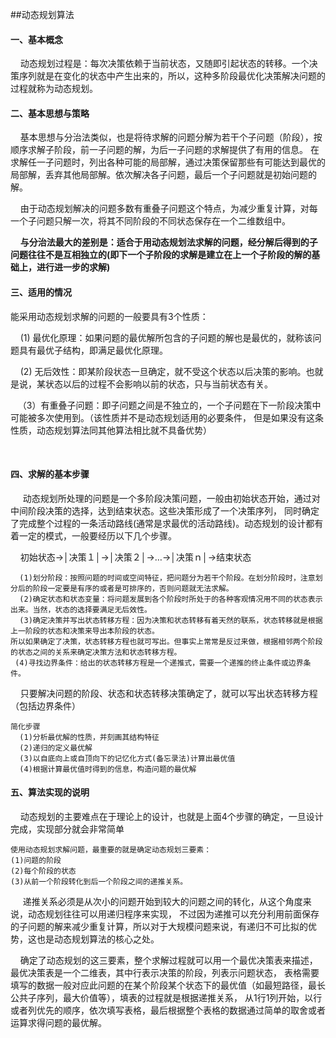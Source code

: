 ##动态规划算法

#### 一、基本概念

    动态规划过程是：每次决策依赖于当前状态，又随即引起状态的转移。一个决策序列就是在变化的状态中产生出来的，所以，这种多阶段最优化决策解决问题的过程就称为动态规划。

#### 二、基本思想与策略

    基本思想与分治法类似，也是将待求解的问题分解为若干个子问题（阶段），按顺序求解子阶段，前一子问题的解，为后一子问题的求解提供了有用的信息。
在求解任一子问题时，列出各种可能的局部解，通过决策保留那些有可能达到最优的局部解，丢弃其他局部解。依次解决各子问题，最后一个子问题就是初始问题的解。

    由于动态规划解决的问题多数有重叠子问题这个特点，为减少重复计算，对每一个子问题只解一次，将其不同阶段的不同状态保存在一个二维数组中。

    **与分治法最大的差别是：适合于用动态规划法求解的问题，经分解后得到的子问题往往不是互相独立的(即下一个子阶段的求解是建立在上一个子阶段的解的基础上，进行进一步的求解)**


#### 三、适用的情况

能采用动态规划求解的问题的一般要具有3个性质：

    (1) 最优化原理：如果问题的最优解所包含的子问题的解也是最优的，就称该问题具有最优子结构，即满足最优化原理。

    (2) 无后效性：即某阶段状态一旦确定，就不受这个状态以后决策的影响。也就是说，某状态以后的过程不会影响以前的状态，只与当前状态有关。

   （3）有重叠子问题：即子问题之间是不独立的，一个子问题在下一阶段决策中可能被多次使用到。（该性质并不是动态规划适用的必要条件，
但是如果没有这条性质，动态规划算法同其他算法相比就不具备优势）

 



#### 四、求解的基本步骤

     动态规划所处理的问题是一个多阶段决策问题，一般由初始状态开始，通过对中间阶段决策的选择，达到结束状态。这些决策形成了一个决策序列，
同时确定了完成整个过程的一条活动路线(通常是求最优的活动路线)。动态规划的设计都有着一定的模式，一般要经历以下几个步骤。

    初始状态→│决策１│→│决策２│→…→│决策ｎ│→结束状态

```
  (1)划分阶段：按照问题的时间或空间特征，把问题分为若干个阶段。在划分阶段时，注意划分后的阶段一定要是有序的或者是可排序的，否则问题就无法求解。
  (2)确定状态和状态变量：将问题发展到各个阶段时所处于的各种客观情况用不同的状态表示出来。当然，状态的选择要满足无后效性。
  (3)确定决策并写出状态转移方程：因为决策和状态转移有着天然的联系，状态转移就是根据上一阶段的状态和决策来导出本阶段的状态。
所以如果确定了决策，状态转移方程也就可写出。但事实上常常是反过来做，根据相邻两个阶段的状态之间的关系来确定决策方法和状态转移方程。
 (4)寻找边界条件：给出的状态转移方程是一个递推式，需要一个递推的终止条件或边界条件。
```
    
  只要解决问题的阶段、状态和状态转移决策确定了，就可以写出状态转移方程（包括边界条件）
  
```
简化步骤
  (1)分析最优解的性质，并刻画其结构特征
  (2)递归的定义最优解
  (3)以自底向上或自顶向下的记忆化方式(备忘录法)计算出最优值
  (4)根据计算最优值时得到的信息，构造问题的最优解
```

#### 五、算法实现的说明

    动态规划的主要难点在于理论上的设计，也就是上面4个步骤的确定，一旦设计完成，实现部分就会非常简单

    使用动态规划求解问题，最重要的就是确定动态规划三要素：
    (1)问题的阶段
    (2)每个阶段的状态
    (3)从前一个阶段转化到后一个阶段之间的递推关系。

     递推关系必须是从次小的问题开始到较大的问题之间的转化，从这个角度来说，动态规划往往可以用递归程序来实现，
不过因为递推可以充分利用前面保存的子问题的解来减少重复计算，所以对于大规模问题来说，有递归不可比拟的优势，这也是动态规划算法的核心之处。

    确定了动态规划的这三要素，整个求解过程就可以用一个最优决策表来描述，最优决策表是一个二维表，其中行表示决策的阶段，列表示问题状态，
表格需要填写的数据一般对应此问题的在某个阶段某个状态下的最优值（如最短路径，最长公共子序列，最大价值等），填表的过程就是根据递推关系，
从1行1列开始，以行或者列优先的顺序，依次填写表格，最后根据整个表格的数据通过简单的取舍或者运算求得问题的最优解。





